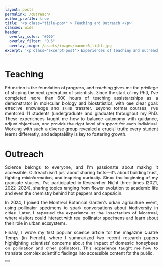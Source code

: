 ```yaml
---
layout: posts
permalink: /outreach/
author_profile: true
title: '<p class="title-post" > Teaching and Outreach </p>'
classes: wide
header:
  overlay_color: "#000"
  overlay_filter: "0.5"
  overlay_image: /assets/images/banner6_light.jpg
excerpt: '<p class="excerpt-post"> Experiences of teaching and outreach </p>' 
---
```



<h1>Teaching</h1>
<p align="justify">
Education is the foundation of progress, and teaching gives me the privilege of shaping the next generation of scientists. Since the start of my PhD, I’ve completed more than 600 hours of teaching assistantships as a demonstrator in molecular biology and biostatistics, with one clear goal: effective knowledge and skills transfer. Beyond formal courses, I’ve mentored 11 students (undergraduate and graduate) throughout my PhD. These experiences taught me how to balance autonomy with guidance, adjust objectives, and provide the right level of support for each individual. Working with such a diverse group revealed a crucial truth: every student learns differently, and adaptability is key to fostering growth.

<h1>Outreach</h1>
<p align="justify">
Science belongs to everyone, and I’m passionate about making it accessible. Outreach isn’t just about sharing facts—it’s about building trust, fighting misinformation, and inspiring curiosity.
Since the beginning of my graduate studies, I’ve participated in Researcher Night three times (2021, 2022, 2024), sharing topics ranging from flower evolution to academic life and even the chemistry behind hot peppers and capsaicin.
<p align="justify">
In 2024, I joined the Montreal Botanical Garden’s urban agriculture event, using pollinator specimens to spark conversations about biodiversity in cities. Later, I repeated the experience at the Insectarium of Montreal, where visitors could interact with real pollinator specimens and learn about their role in urban ecosystems.
<p align="justify">
Finally, I wrote my first popular science article for the magazine Quatre Temps (in French), where I summarized two recent research papers highlighting scientists’ concerns about the impact of domestic honeybees on pollination and other pollinators. This experience taught me how to translate complex scientific findings into accessible content for the public.


</p>

<!-- <img-div>
<img style="Padding: 10px 10px 10px 10px;" width="750px" src="../assets/images/Night_Research.jpg" class="center"/>
<figcaption style="text-align: center">Researchers' Night 2022, at the Montreal Botanical Garden.</figcaption>
</img-div> -->


<!-- Back to top button -->
<button type="button" class="btn btn-danger btn-floating btn-lg" id="btn-back-to-top">
  <i class="fas fa-arrow-up"></i>
</button>

<script>
//Get the button
let mybutton = document.getElementById("btn-back-to-top");

// When the user scrolls down 20px from the top of the document, show the button
window.onscroll = function () {
  scrollFunction();
};

function scrollFunction() {
  if (
    document.body.scrollTop > 20 ||
    document.documentElement.scrollTop > 20
  ) {
    mybutton.style.display = "block";
  } else {
    mybutton.style.display = "none";
  }
}
// When the user clicks on the button, scroll to the top of the document
mybutton.addEventListener("click", backToTop);

function backToTop() {
  document.body.scrollTop = 0;
  document.documentElement.scrollTop = 0;
}
</script>